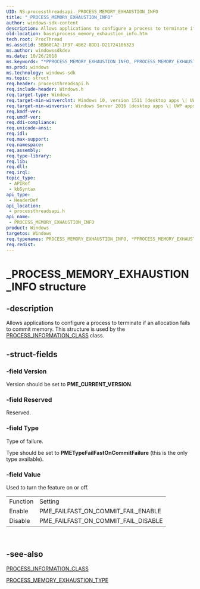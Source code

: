 ```yaml
---
UID: NS:processthreadsapi._PROCESS_MEMORY_EXHAUSTION_INFO
title: "_PROCESS_MEMORY_EXHAUSTION_INFO"
author: windows-sdk-content
description: Allows applications to configure a process to terminate if an allocation fails to commit memory. This structure is used by the PROCESS_INFORMATION_CLASS class.
old-location: base\process_memory_exhaustion_info.htm
tech.root: ProcThread
ms.assetid: 5BD60CA2-1F97-4B62-8DD1-D21724186323
ms.author: windowssdkdev
ms.date: 10/26/2018
ms.keywords: "*PPROCESS_MEMORY_EXHAUSTION_INFO, PPROCESS_MEMORY_EXHAUSTION_INFO, PPROCESS_MEMORY_EXHAUSTION_INFO structure pointer, PROCESS_MEMORY_EXHAUSTION_INFO, PROCESS_MEMORY_EXHAUSTION_INFO structure, _PROCESS_MEMORY_EXHAUSTION_INFO, base.process_memory_exhaustion_info, processthreadsapi/PPROCESS_MEMORY_EXHAUSTION_INFO, processthreadsapi/PROCESS_MEMORY_EXHAUSTION_INFO"
ms.prod: windows
ms.technology: windows-sdk
ms.topic: struct
req.header: processthreadsapi.h
req.include-header: Windows.h
req.target-type: Windows
req.target-min-winverclnt: Windows 10, version 1511 [desktop apps \| UWP apps]
req.target-min-winversvr: Windows Server 2016 [desktop apps \| UWP apps]
req.kmdf-ver: 
req.umdf-ver: 
req.ddi-compliance: 
req.unicode-ansi: 
req.idl: 
req.max-support: 
req.namespace: 
req.assembly: 
req.type-library: 
req.lib: 
req.dll: 
req.irql: 
topic_type:
 - APIRef
 - kbSyntax
api_type:
 - HeaderDef
api_location:
 - processthreadsapi.h
api_name:
 - PROCESS_MEMORY_EXHAUSTION_INFO
product: Windows
targetos: Windows
req.typenames: PROCESS_MEMORY_EXHAUSTION_INFO, *PPROCESS_MEMORY_EXHAUSTION_INFO
req.redist: 
---
```


# _PROCESS_MEMORY_EXHAUSTION_INFO structure


## -description


Allows applications to configure a process to terminate if an allocation fails to commit memory. This structure is used by the <a href="https://msdn.microsoft.com/4A09E341-82FB-4E50-B2DD-EEDE443F3F1E">PROCESS_INFORMATION_CLASS</a> class.


## -struct-fields




### -field Version

Version should be set to <b>PME_CURRENT_VERSION</b>.


### -field Reserved

Reserved.


### -field Type

Type of failure.

Type should be set to <b>PMETypeFailFastOnCommitFailure</b> (this is the only type available). 



### -field Value

Used to turn the feature on or off.

<table>
<tr>
<td>Function</td>
<td> Setting</td>
</tr>
<tr>
<td>Enable</td>
<td>PME_FAILFAST_ON_COMMIT_FAIL_ENABLE 
</td>
</tr>
<tr>
<td>Disable</td>
<td>PME_FAILFAST_ON_COMMIT_FAIL_DISABLE 
</td>
</tr>
</table>
 


## -see-also




<a href="https://msdn.microsoft.com/4A09E341-82FB-4E50-B2DD-EEDE443F3F1E">PROCESS_INFORMATION_CLASS </a>



<a href="https://msdn.microsoft.com/0A5B6B4D-B2FF-4873-85E0-3CCB3EA3BF91">PROCESS_MEMORY_EXHAUSTION_TYPE</a>
 

 

